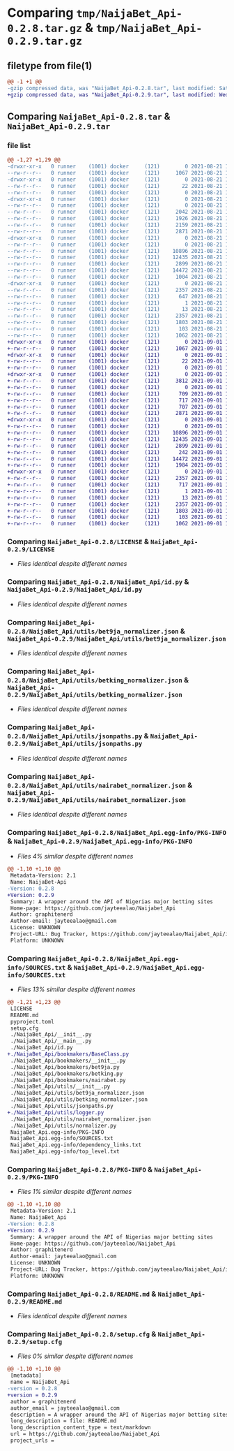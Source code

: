 # Comparing `tmp/NaijaBet_Api-0.2.8.tar.gz` & `tmp/NaijaBet_Api-0.2.9.tar.gz`

## filetype from file(1)

```diff
@@ -1 +1 @@
-gzip compressed data, was "NaijaBet_Api-0.2.8.tar", last modified: Sat Aug 21 16:44:28 2021, max compression
+gzip compressed data, was "NaijaBet_Api-0.2.9.tar", last modified: Wed Sep  1 13:04:58 2021, max compression
```

## Comparing `NaijaBet_Api-0.2.8.tar` & `NaijaBet_Api-0.2.9.tar`

### file list

```diff
@@ -1,27 +1,29 @@
-drwxr-xr-x   0 runner    (1001) docker     (121)        0 2021-08-21 16:44:28.881654 NaijaBet_Api-0.2.8/
--rw-r--r--   0 runner    (1001) docker     (121)     1067 2021-08-21 16:44:12.000000 NaijaBet_Api-0.2.8/LICENSE
-drwxr-xr-x   0 runner    (1001) docker     (121)        0 2021-08-21 16:44:28.877654 NaijaBet_Api-0.2.8/NaijaBet_Api/
--rw-r--r--   0 runner    (1001) docker     (121)       22 2021-08-21 16:44:12.000000 NaijaBet_Api-0.2.8/NaijaBet_Api/__init__.py
--rw-r--r--   0 runner    (1001) docker     (121)        0 2021-08-21 16:44:12.000000 NaijaBet_Api-0.2.8/NaijaBet_Api/__main__.py
-drwxr-xr-x   0 runner    (1001) docker     (121)        0 2021-08-21 16:44:28.881654 NaijaBet_Api-0.2.8/NaijaBet_Api/bookmakers/
--rw-r--r--   0 runner    (1001) docker     (121)        0 2021-08-21 16:44:12.000000 NaijaBet_Api-0.2.8/NaijaBet_Api/bookmakers/__init__.py
--rw-r--r--   0 runner    (1001) docker     (121)     2042 2021-08-21 16:44:12.000000 NaijaBet_Api-0.2.8/NaijaBet_Api/bookmakers/bet9ja.py
--rw-r--r--   0 runner    (1001) docker     (121)     1926 2021-08-21 16:44:12.000000 NaijaBet_Api-0.2.8/NaijaBet_Api/bookmakers/betking.py
--rw-r--r--   0 runner    (1001) docker     (121)     2159 2021-08-21 16:44:12.000000 NaijaBet_Api-0.2.8/NaijaBet_Api/bookmakers/nairabet.py
--rw-r--r--   0 runner    (1001) docker     (121)     2871 2021-08-21 16:44:12.000000 NaijaBet_Api-0.2.8/NaijaBet_Api/id.py
-drwxr-xr-x   0 runner    (1001) docker     (121)        0 2021-08-21 16:44:28.881654 NaijaBet_Api-0.2.8/NaijaBet_Api/utils/
--rw-r--r--   0 runner    (1001) docker     (121)        0 2021-08-21 16:44:12.000000 NaijaBet_Api-0.2.8/NaijaBet_Api/utils/__init__.py
--rw-r--r--   0 runner    (1001) docker     (121)    10896 2021-08-21 16:44:12.000000 NaijaBet_Api-0.2.8/NaijaBet_Api/utils/bet9ja_normalizer.json
--rw-r--r--   0 runner    (1001) docker     (121)    12435 2021-08-21 16:44:12.000000 NaijaBet_Api-0.2.8/NaijaBet_Api/utils/betking_normalizer.json
--rw-r--r--   0 runner    (1001) docker     (121)     2899 2021-08-21 16:44:12.000000 NaijaBet_Api-0.2.8/NaijaBet_Api/utils/jsonpaths.py
--rw-r--r--   0 runner    (1001) docker     (121)    14472 2021-08-21 16:44:12.000000 NaijaBet_Api-0.2.8/NaijaBet_Api/utils/nairabet_normalizer.json
--rw-r--r--   0 runner    (1001) docker     (121)     1004 2021-08-21 16:44:12.000000 NaijaBet_Api-0.2.8/NaijaBet_Api/utils/normalizer.py
-drwxr-xr-x   0 runner    (1001) docker     (121)        0 2021-08-21 16:44:28.881654 NaijaBet_Api-0.2.8/NaijaBet_Api.egg-info/
--rw-r--r--   0 runner    (1001) docker     (121)     2357 2021-08-21 16:44:28.000000 NaijaBet_Api-0.2.8/NaijaBet_Api.egg-info/PKG-INFO
--rw-r--r--   0 runner    (1001) docker     (121)      647 2021-08-21 16:44:28.000000 NaijaBet_Api-0.2.8/NaijaBet_Api.egg-info/SOURCES.txt
--rw-r--r--   0 runner    (1001) docker     (121)        1 2021-08-21 16:44:28.000000 NaijaBet_Api-0.2.8/NaijaBet_Api.egg-info/dependency_links.txt
--rw-r--r--   0 runner    (1001) docker     (121)       13 2021-08-21 16:44:28.000000 NaijaBet_Api-0.2.8/NaijaBet_Api.egg-info/top_level.txt
--rw-r--r--   0 runner    (1001) docker     (121)     2357 2021-08-21 16:44:28.881654 NaijaBet_Api-0.2.8/PKG-INFO
--rw-r--r--   0 runner    (1001) docker     (121)     1803 2021-08-21 16:44:12.000000 NaijaBet_Api-0.2.8/README.md
--rw-r--r--   0 runner    (1001) docker     (121)      103 2021-08-21 16:44:12.000000 NaijaBet_Api-0.2.8/pyproject.toml
--rw-r--r--   0 runner    (1001) docker     (121)     1062 2021-08-21 16:44:28.881654 NaijaBet_Api-0.2.8/setup.cfg
+drwxr-xr-x   0 runner    (1001) docker     (121)        0 2021-09-01 13:04:58.914538 NaijaBet_Api-0.2.9/
+-rw-r--r--   0 runner    (1001) docker     (121)     1067 2021-09-01 13:04:35.000000 NaijaBet_Api-0.2.9/LICENSE
+drwxr-xr-x   0 runner    (1001) docker     (121)        0 2021-09-01 13:04:58.910538 NaijaBet_Api-0.2.9/NaijaBet_Api/
+-rw-r--r--   0 runner    (1001) docker     (121)       22 2021-09-01 13:04:35.000000 NaijaBet_Api-0.2.9/NaijaBet_Api/__init__.py
+-rw-r--r--   0 runner    (1001) docker     (121)        0 2021-09-01 13:04:35.000000 NaijaBet_Api-0.2.9/NaijaBet_Api/__main__.py
+drwxr-xr-x   0 runner    (1001) docker     (121)        0 2021-09-01 13:04:58.914538 NaijaBet_Api-0.2.9/NaijaBet_Api/bookmakers/
+-rw-r--r--   0 runner    (1001) docker     (121)     3812 2021-09-01 13:04:35.000000 NaijaBet_Api-0.2.9/NaijaBet_Api/bookmakers/BaseClass.py
+-rw-r--r--   0 runner    (1001) docker     (121)        0 2021-09-01 13:04:35.000000 NaijaBet_Api-0.2.9/NaijaBet_Api/bookmakers/__init__.py
+-rw-r--r--   0 runner    (1001) docker     (121)      709 2021-09-01 13:04:35.000000 NaijaBet_Api-0.2.9/NaijaBet_Api/bookmakers/bet9ja.py
+-rw-r--r--   0 runner    (1001) docker     (121)      717 2021-09-01 13:04:35.000000 NaijaBet_Api-0.2.9/NaijaBet_Api/bookmakers/betking.py
+-rw-r--r--   0 runner    (1001) docker     (121)      707 2021-09-01 13:04:35.000000 NaijaBet_Api-0.2.9/NaijaBet_Api/bookmakers/nairabet.py
+-rw-r--r--   0 runner    (1001) docker     (121)     2871 2021-09-01 13:04:35.000000 NaijaBet_Api-0.2.9/NaijaBet_Api/id.py
+drwxr-xr-x   0 runner    (1001) docker     (121)        0 2021-09-01 13:04:58.914538 NaijaBet_Api-0.2.9/NaijaBet_Api/utils/
+-rw-r--r--   0 runner    (1001) docker     (121)        0 2021-09-01 13:04:35.000000 NaijaBet_Api-0.2.9/NaijaBet_Api/utils/__init__.py
+-rw-r--r--   0 runner    (1001) docker     (121)    10896 2021-09-01 13:04:35.000000 NaijaBet_Api-0.2.9/NaijaBet_Api/utils/bet9ja_normalizer.json
+-rw-r--r--   0 runner    (1001) docker     (121)    12435 2021-09-01 13:04:35.000000 NaijaBet_Api-0.2.9/NaijaBet_Api/utils/betking_normalizer.json
+-rw-r--r--   0 runner    (1001) docker     (121)     2899 2021-09-01 13:04:35.000000 NaijaBet_Api-0.2.9/NaijaBet_Api/utils/jsonpaths.py
+-rw-r--r--   0 runner    (1001) docker     (121)      242 2021-09-01 13:04:35.000000 NaijaBet_Api-0.2.9/NaijaBet_Api/utils/logger.py
+-rw-r--r--   0 runner    (1001) docker     (121)    14472 2021-09-01 13:04:35.000000 NaijaBet_Api-0.2.9/NaijaBet_Api/utils/nairabet_normalizer.json
+-rw-r--r--   0 runner    (1001) docker     (121)     1984 2021-09-01 13:04:35.000000 NaijaBet_Api-0.2.9/NaijaBet_Api/utils/normalizer.py
+drwxr-xr-x   0 runner    (1001) docker     (121)        0 2021-09-01 13:04:58.914538 NaijaBet_Api-0.2.9/NaijaBet_Api.egg-info/
+-rw-r--r--   0 runner    (1001) docker     (121)     2357 2021-09-01 13:04:58.000000 NaijaBet_Api-0.2.9/NaijaBet_Api.egg-info/PKG-INFO
+-rw-r--r--   0 runner    (1001) docker     (121)      717 2021-09-01 13:04:58.000000 NaijaBet_Api-0.2.9/NaijaBet_Api.egg-info/SOURCES.txt
+-rw-r--r--   0 runner    (1001) docker     (121)        1 2021-09-01 13:04:58.000000 NaijaBet_Api-0.2.9/NaijaBet_Api.egg-info/dependency_links.txt
+-rw-r--r--   0 runner    (1001) docker     (121)       13 2021-09-01 13:04:58.000000 NaijaBet_Api-0.2.9/NaijaBet_Api.egg-info/top_level.txt
+-rw-r--r--   0 runner    (1001) docker     (121)     2357 2021-09-01 13:04:58.914538 NaijaBet_Api-0.2.9/PKG-INFO
+-rw-r--r--   0 runner    (1001) docker     (121)     1803 2021-09-01 13:04:35.000000 NaijaBet_Api-0.2.9/README.md
+-rw-r--r--   0 runner    (1001) docker     (121)      103 2021-09-01 13:04:35.000000 NaijaBet_Api-0.2.9/pyproject.toml
+-rw-r--r--   0 runner    (1001) docker     (121)     1062 2021-09-01 13:04:58.914538 NaijaBet_Api-0.2.9/setup.cfg
```

### Comparing `NaijaBet_Api-0.2.8/LICENSE` & `NaijaBet_Api-0.2.9/LICENSE`

 * *Files identical despite different names*

### Comparing `NaijaBet_Api-0.2.8/NaijaBet_Api/id.py` & `NaijaBet_Api-0.2.9/NaijaBet_Api/id.py`

 * *Files identical despite different names*

### Comparing `NaijaBet_Api-0.2.8/NaijaBet_Api/utils/bet9ja_normalizer.json` & `NaijaBet_Api-0.2.9/NaijaBet_Api/utils/bet9ja_normalizer.json`

 * *Files identical despite different names*

### Comparing `NaijaBet_Api-0.2.8/NaijaBet_Api/utils/betking_normalizer.json` & `NaijaBet_Api-0.2.9/NaijaBet_Api/utils/betking_normalizer.json`

 * *Files identical despite different names*

### Comparing `NaijaBet_Api-0.2.8/NaijaBet_Api/utils/jsonpaths.py` & `NaijaBet_Api-0.2.9/NaijaBet_Api/utils/jsonpaths.py`

 * *Files identical despite different names*

### Comparing `NaijaBet_Api-0.2.8/NaijaBet_Api/utils/nairabet_normalizer.json` & `NaijaBet_Api-0.2.9/NaijaBet_Api/utils/nairabet_normalizer.json`

 * *Files identical despite different names*

### Comparing `NaijaBet_Api-0.2.8/NaijaBet_Api.egg-info/PKG-INFO` & `NaijaBet_Api-0.2.9/NaijaBet_Api.egg-info/PKG-INFO`

 * *Files 4% similar despite different names*

```diff
@@ -1,10 +1,10 @@
 Metadata-Version: 2.1
 Name: NaijaBet-Api
-Version: 0.2.8
+Version: 0.2.9
 Summary: A wrapper around the API of Nigerias major betting sites
 Home-page: https://github.com/jayteealao/Naijabet_Api
 Author: graphitenerd
 Author-email: jayteealao@gmail.com
 License: UNKNOWN
 Project-URL: Bug Tracker, https://github.com/jayteealao/Naijabet_Api/issues
 Platform: UNKNOWN
```

### Comparing `NaijaBet_Api-0.2.8/NaijaBet_Api.egg-info/SOURCES.txt` & `NaijaBet_Api-0.2.9/NaijaBet_Api.egg-info/SOURCES.txt`

 * *Files 13% similar despite different names*

```diff
@@ -1,21 +1,23 @@
 LICENSE
 README.md
 pyproject.toml
 setup.cfg
 ./NaijaBet_Api/__init__.py
 ./NaijaBet_Api/__main__.py
 ./NaijaBet_Api/id.py
+./NaijaBet_Api/bookmakers/BaseClass.py
 ./NaijaBet_Api/bookmakers/__init__.py
 ./NaijaBet_Api/bookmakers/bet9ja.py
 ./NaijaBet_Api/bookmakers/betking.py
 ./NaijaBet_Api/bookmakers/nairabet.py
 ./NaijaBet_Api/utils/__init__.py
 ./NaijaBet_Api/utils/bet9ja_normalizer.json
 ./NaijaBet_Api/utils/betking_normalizer.json
 ./NaijaBet_Api/utils/jsonpaths.py
+./NaijaBet_Api/utils/logger.py
 ./NaijaBet_Api/utils/nairabet_normalizer.json
 ./NaijaBet_Api/utils/normalizer.py
 NaijaBet_Api.egg-info/PKG-INFO
 NaijaBet_Api.egg-info/SOURCES.txt
 NaijaBet_Api.egg-info/dependency_links.txt
 NaijaBet_Api.egg-info/top_level.txt
```

### Comparing `NaijaBet_Api-0.2.8/PKG-INFO` & `NaijaBet_Api-0.2.9/PKG-INFO`

 * *Files 1% similar despite different names*

```diff
@@ -1,10 +1,10 @@
 Metadata-Version: 2.1
 Name: NaijaBet_Api
-Version: 0.2.8
+Version: 0.2.9
 Summary: A wrapper around the API of Nigerias major betting sites
 Home-page: https://github.com/jayteealao/Naijabet_Api
 Author: graphitenerd
 Author-email: jayteealao@gmail.com
 License: UNKNOWN
 Project-URL: Bug Tracker, https://github.com/jayteealao/Naijabet_Api/issues
 Platform: UNKNOWN
```

### Comparing `NaijaBet_Api-0.2.8/README.md` & `NaijaBet_Api-0.2.9/README.md`

 * *Files identical despite different names*

### Comparing `NaijaBet_Api-0.2.8/setup.cfg` & `NaijaBet_Api-0.2.9/setup.cfg`

 * *Files 0% similar despite different names*

```diff
@@ -1,10 +1,10 @@
 [metadata]
 name = NaijaBet_Api
-version = 0.2.8
+version = 0.2.9
 author = graphitenerd
 author_email = jayteealao@gmail.com
 description = A wrapper around the API of Nigerias major betting sites
 long_description = file: README.md
 long_description_content_type = text/markdown
 url = https://github.com/jayteealao/Naijabet_Api
 project_urls =
```

